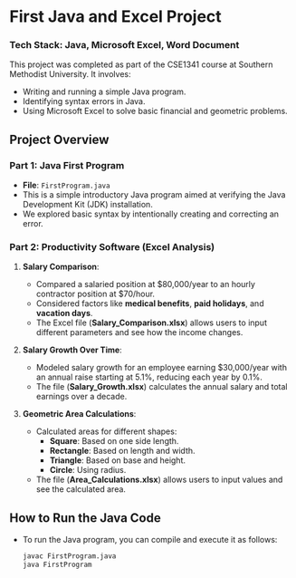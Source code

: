 # First Java and Excel Project
### Tech Stack: Java, Microsoft Excel, Word Document

This project was completed as part of the CSE1341 course at Southern Methodist University. It involves:
- Writing and running a simple Java program.
- Identifying syntax errors in Java.
- Using Microsoft Excel to solve basic financial and geometric problems.

## Project Overview

### Part 1: Java First Program
- **File**: `FirstProgram.java`
- This is a simple introductory Java program aimed at verifying the Java Development Kit (JDK) installation.
- We explored basic syntax by intentionally creating and correcting an error.
  
### Part 2: Productivity Software (Excel Analysis)
1. **Salary Comparison**:
   - Compared a salaried position at $80,000/year to an hourly contractor position at $70/hour.
   - Considered factors like **medical benefits**, **paid holidays**, and **vacation days**.
   - The Excel file (**Salary_Comparison.xlsx**) allows users to input different parameters and see how the income changes.

2. **Salary Growth Over Time**:
   - Modeled salary growth for an employee earning $30,000/year with an annual raise starting at 5.1%, reducing each year by 0.1%.
   - The file (**Salary_Growth.xlsx**) calculates the annual salary and total earnings over a decade.

3. **Geometric Area Calculations**:
   - Calculated areas for different shapes:
     - **Square**: Based on one side length.
     - **Rectangle**: Based on length and width.
     - **Triangle**: Based on base and height.
     - **Circle**: Using radius.
   - The file (**Area_Calculations.xlsx**) allows users to input values and see the calculated area.

## How to Run the Java Code
- To run the Java program, you can compile and execute it as follows:
  ```bash
  javac FirstProgram.java
  java FirstProgram
